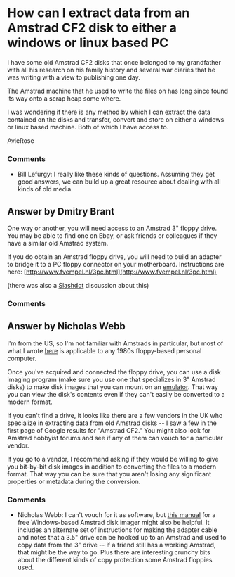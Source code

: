 How can I extract data from an Amstrad CF2 disk to either a windows or linux based PC
=====================
I have some old Amstrad CF2 disks that once belonged to my grandfather
with all his research on his family history and several war diaries that
he was writing with a view to publishing one day.

The Amstrad machine that he used to write the files on has long since
found its way onto a scrap heap some where.

I was wondering if there is any method by which I can extract the data
contained on the disks and transfer, convert and store on either a
windows or linux based machine. Both of which I have access to.

AvieRose

### Comments ###
* Bill Lefurgy: I really like these kinds of questions. Assuming they get good answers,
we can build up a great resource about dealing with all kinds of old
media.


Answer by Dmitry Brant
----------------
One way or another, you will need access to an Amstrad 3" floppy drive.
You may be able to find one on Ebay, or ask friends or colleagues if
they have a similar old Amstrad system.

If you do obtain an Amstrad floppy drive, you will need to build an
adapter to bridge it to a PC floppy connector on your motherboard.
Instructions are here:
[http://www.fvempel.nl/3pc.html](http://www.fvempel.nl/3pc.html)

(there was also a
[Slashdot](http://ask.slashdot.org/story/08/05/08/1523257/retrieving-data-from-old-amstrad-floppies)
discussion about this)

### Comments ###

Answer by Nicholas Webb
----------------
I'm from the US, so I'm not familiar with Amstrads in particular, but
most of what I wrote
[here](http://digitalpreservation.stackexchange.com/questions/19/extracting-data-from-and-preserving-3-5in-floppy-disks-used-in-a-macintosh-se-1)
is applicable to any 1980s floppy-based personal computer.

Once you've acquired and connected the floppy drive, you can use a disk
imaging program (make sure you use one that specializes in 3" Amstrad
disks) to make disk images that you can mount on an
[emulator](http://en.wikipedia.org/wiki/List_of_computer_system_emulators#Amstrad_CPC).
That way you can view the disk's contents even if they can't easily be
converted to a modern format.

If you can't find a drive, it looks like there are a few vendors in the
UK who specialize in extracting data from old Amstrad disks -- I saw a
few in the first page of Google results for "Amstrad CF2." You might
also look for Amstrad hobbyist forums and see if any of them can vouch
for a particular vendor.

If you go to a vendor, I recommend asking if they would be willing to
give you bit-by-bit disk images in addition to converting the files to a
modern format. That way you can be sure that you aren't losing any
significant properties or metadata during the conversion.

### Comments ###
* Nicholas Webb: I can't vouch for it as software, but [this
manual](http://simonowen.com/samdisk/cpc/) for a free Windows-based
Amstrad disk imager might also be helpful. It includes an alternate set
of instructions for making the adapter cable and notes that a 3.5" drive
can be hooked up to an Amstrad and used to copy data from the 3" drive
-- if a friend still has a working Amstrad, that might be the way to go.
Plus there are interesting crunchy bits about the different kinds of
copy protection some Amstrad floppies used.

